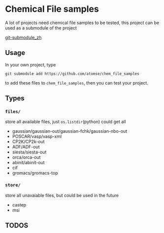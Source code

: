 # Chemical File samples



A lot of projects need chemical file samples to be tested, this project can be 
used as a submodule of the project



[git-submodule_zh](https://git-scm.com/book/zh/v2/Git-%E5%B7%A5%E5%85%B7-%E5%AD%90%E6%A8%A1%E5%9D%97)



## Usage

In your own project, type

`git submodule add https://github.com/atomse/chem_file_samples`

to add these files to `chem_file_samples`, then you can test your project.



## Types

### `files/`

store all available files, just `os.listdir`(python) could get all

* gaussian/gaussian-out/gaussian-fchk/gaussian-nbo-out
* POSCAR/vasp/vasp-xml
* CP2K/CP2k-out
* ADF/ADF-out
* siesta/siesta-out
* orca/orca-out
* abinit/abinit-out
* cif
* gromacs/gromacs-top


### `store/`

store all unavaiable files, but could be used in the future

* castep
* msi





## TODOS



